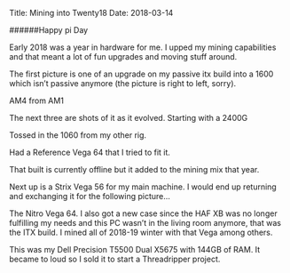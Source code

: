 Title: Mining into Twenty18
Date: 2018-03-14

######Happy pi Day

Early 2018 was a year in hardware for me. I upped my mining capabilities and that meant a lot of fun upgrades and moving stuff around.


The first picture is one of an upgrade on my passive itx build into a 1600 which isn’t passive anymore (the picture is right to left, sorry).

AM4 from AM1



The next three are shots of it as it evolved. Starting with a 2400G



Tossed in the 1060 from my other rig.



Had a Reference Vega 64 that I tried to fit it.



That built is currently offline but it added to the mining mix that year.

Next up is a Strix Vega 56 for my main machine. I would end up returning and exchanging it for the following picture…



The Nitro Vega 64. I also got a new case since the HAF XB was no longer fulfilling my needs and this PC wasn’t in the living room anymore, that was the ITX build. I mined all of 2018-19 winter with that Vega among others.



This was my Dell Precision T5500 Dual X5675 with 144GB of RAM. It became to loud so I sold it to start a Threadripper project.	